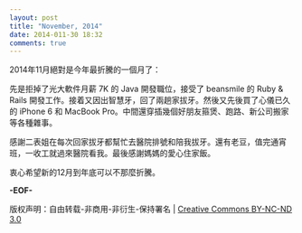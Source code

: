 ```yaml
---
layout: post
title: "November, 2014"
date: 2014-011-30 18:32
comments: true
---
```


2014年11月絕對是今年最折騰的一個月了：

先是拒掉了光大軟件月薪 7K 的 Java 開發職位，接受了 beansmile 的 Ruby & Rails 開發工作。接着又因出智慧牙，回了兩趟家拔牙。然後又先後買了心儀已久的 iPhone 6 和 MacBook Pro。中間還穿插幾個好朋友箍煲、跑路、新公司搬家等各種雜事。

感謝二表姐在每次回家拔牙都幫忙去醫院排號和陪我拔牙。還有老豆，值完通宵班，一收工就過來醫院看我。最後感謝媽媽的愛心住家飯。

衷心希望新的12月到年底可以不那麼折騰。

**-EOF-**

版权声明：自由转载-非商用-非衍生-保持署名 | [Creative Commons BY-NC-ND 3.0](http://creativecommons.org/licenses/by-nc-nd/3.0/deed.zh "CC 3.0")
